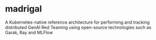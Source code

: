 # madrigal
A Kubernetes-native reference architecture for performing and tracking distributed GenAI Red Teaming using open-source technologies such as Garak, Ray and MLFlow
